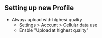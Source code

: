 ## Setting up new Profile

- Always upload with highest quality
  - Settings > Account > Cellular data use
  - Enable "Upload at highest quality"
